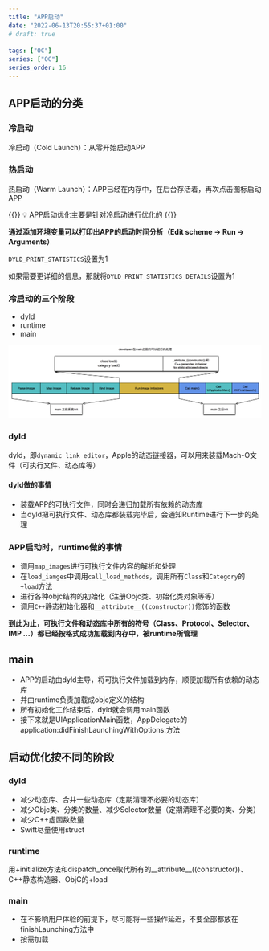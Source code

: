 ```yaml
---
title: "APP启动"
date: "2022-06-13T20:55:37+01:00"
# draft: true

tags: ["OC"]
series: ["OC"]
series_order: 16
---
```


## APP启动的分类

### 冷启动

冷启动（Cold Launch）：从零开始启动APP

### 热启动

热启动（Warm Launch）：APP已经在内存中，在后台存活着，再次点击图标启动APP

{{<alert>}}
💡 APP启动优化主要是针对冷启动进行优化的
{{</alert>}}

**通过添加环境变量可以打印出APP的启动时间分析（Edit scheme -> Run -> Arguments）**

`DYLD_PRINT_STATISTICS`设置为1

如果需要更详细的信息，那就将`DYLD_PRINT_STATISTICS_DETAILS`设置为1

### 冷启动的三个阶段

- dyld
- runtime
- main

![](1.png)

### dyld

dyld，即`dynamic link editor`，Apple的动态链接器，可以用来装载Mach-O文件（可执行文件、动态库等）

#### dyld做的事情

- 装载APP的可执行文件，同时会递归加载所有依赖的动态库
- 当dyld把可执行文件、动态库都装载完毕后，会通知Runtime进行下一步的处理

### APP启动时，runtime做的事情

- 调用`map_images`进行可执行文件内容的解析和处理
- 在`load_iamges`中调用`call_load_methods`，调用所有`Class`和`Category`的`+load`方法
- 进行各种objc结构的初始化（注册Objc类、初始化类对象等等）
- 调用`C++`静态初始化器和`__attribute__((constructor))`修饰的函数

**到此为止，可执行文件和动态库中所有的符号（Class、Protocol、Selector、IMP ...）都已经按格式成功加载到内存中，被runtime所管理**

## main

- APP的启动由dyld主导，将可执行文件加载到内存，顺便加载所有依赖的动态库
- 并由runtime负责加载成objc定义的结构
- 所有初始化工作结束后，dyld就会调用main函数
- 接下来就是UIApplicationMain函数，AppDelegate的application:didFinishLaunchingWithOptions:方法

## 启动优化按不同的阶段

### dyld

- 减少动态库、合并一些动态库（定期清理不必要的动态库）
- 减少Objc类、分类的数量、减少Selector数量（定期清理不必要的类、分类）
- 减少C++虚函数数量
- Swift尽量使用struct

### runtime

用+initialize方法和dispatch_once取代所有的__attribute__((constructor))、C++静态构造器、ObjC的+load

### main

- 在不影响用户体验的前提下，尽可能将一些操作延迟，不要全部都放在finishLaunching方法中
- 按需加载